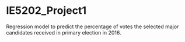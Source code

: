 # IE5202_Project1

Regression model to predict the percentage of votes the selected major candidates received in primary election in 2016.
